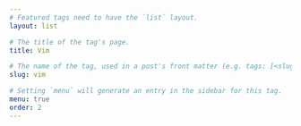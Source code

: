 ```yaml
---
# Featured tags need to have the `list` layout.
layout: list

# The title of the tag's page.
title: Vim

# The name of the tag, used in a post's front matter (e.g. tags: [<slug>]).
slug: vim

# Setting `menu` will generate an entry in the sidebar for this tag.
menu: true
order: 2
---
```

